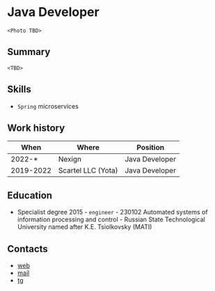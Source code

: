 # Java Developer
 `<Photo TBD>`

## Summary
 `<TBD>`

## Skills
* `Spring` microservices 

## Work history
| When      | Where              | Position       |
|-----------|--------------------|----------------|
| 2022-*    | Nexign             | Java Developer |
| 2019-2022 | Scartel LLC (Yota) | Java Developer |

## Education
* Specialist degree 2015 - `engineer` - 230102 Automated systems of information processing and control  - Russian State Technological University named after K.E. Tsiolkovsky (MATI) 

## Contacts

* [web](alubenets.dev)
* [mail](mailto:an.lubenets@gmail.com)
* [tg](https://t.me/alubenets)
